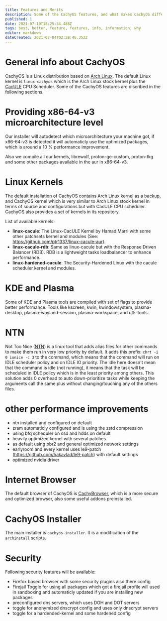 ```yaml
---
title: Features and Merits
description: Some of the CachyOS features, and what makes CachyOS different.
published: 1
date: 2021-07-10T18:25:34.488Z
tags: best, better, feature, features, info, information, why
editor: markdown
dateCreated: 2021-07-04T02:28:46.352Z
---
```


# General info about CachyOS
CachyOS is a Linux distribution based on [Arch Linux](https://archlinux.org/). The default Linux kernel is `linux-cachyos` which is the Arch Linux stock kernel plus the [CacULE](https://github.com/hamadmarri/cacule-cpu-scheduler) CPU Scheduler. Some of the CachyOS features are discribed in the following sections.

# Providing x86-64-v3 microarchitecture level

Our installer will autodetect which microarchitecture your machine got, if x86-64-v3 is detected it will automaticly use the optimized packages, which is around a 10 % performance improvement.

Also we compile all our kernels, librewolf, proton-ge-custom, proton-tkg and some other packages available in the aur in x86-64-v3.

# Linux Kernels
The default installation of CachyOS contains Arch Linux kernel as a backup, and CachyOS kernel which is very similar to Arch Linux stock kernel in terms of source and configurations but with CacULE CPU scheduler. CachyOS also provides a set of kernels in its repository.

List of available kernels:
* **linux-cacule**: The Linux-CacULE Kernel by Hamad Marri with some other patchsets kernel and modules (See: https://github.com/ptr1337/linux-cacule-aur).
* **linux-cacule-rdb**: Same as linux-cacule but with the Response Driven Balancer (RDB). RDB is a lightweight tasks loadbalancer to enhance performance.
* **linux-hardened-cacule**: The Security-Hardened Linux with the cacule scheduler kernel and modules.

# KDE and Plasma
Some of KDE and Plasma tools are compiled with set of flags to provide better performance. Tools like kscreen, kwin, kwindowsystem, plasma-desktop, plasma-wayland-session, plasma-workspace, and qt5-tools.

# NTN
Not Too Nice ([NTN](https://github.com/hamadmarri/ntn)) is a linux tool that adds alias files for other commands to make them run in very low priority by default. It adds this prefix: `chrt -i 0 ionice -c 3` to the command, which means that the command will run on IDLE scheduler policy and on IDLE IO priority. The idle here doesn't mean that the command is idle (not running), it means that the task will be scheduled in IDLE policy which is in the least priority among others. This solution adds 0 overhead to auto down-prioritize tasks while keeping the arguments call the same plus without changing/touching any of the others files.

# other performance improvements

- ntn installed and configured on default
- zram automaticly configured and is using the zstd compression
- using bfq scheduler on ssd and hdds on default
- heavily optimized kernel with several patches
- as default using bbr2 and general optimized network settings
- earlyroom and every kernel uses le9-patch (https://github.com/hakavlad/le9-patch) with default settings
- optimized nvidia driver 

# Internet Browser
The default browser of CachyOS is [CachyBrowser](https://librewolf-community.gitlab.io/), which is a more secure and optimized browser, also some useful addons preinstalled.

# CachyOS Installer
The main installer is `cachyos-installer`. It is a modification of the `archinstall` scripts.

# Security

Following security features will be available:


- Firefox based browser with some security plugins  also there config
- Firejail Toggle for using all packages which got a firejail profile will used in sandboxing and automaticly updated if you are installing new packages
- preconfigured dns servers, which uses DOH and DOT servers
- toggle for anonymized dnscrypt config and uses only dnscrypt servers
- toggle for a hardended-kernel and some hardened config
